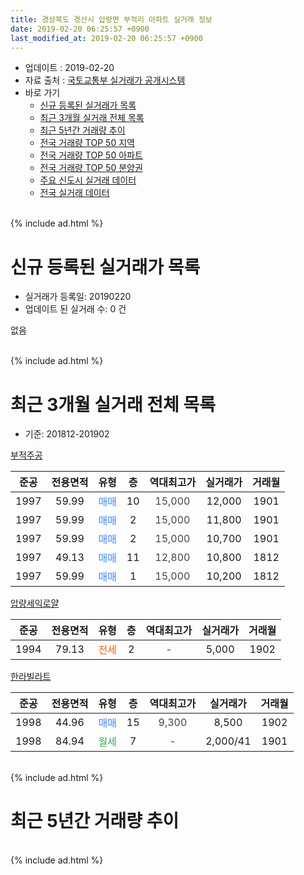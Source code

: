 ```yaml
---
title: 경상북도 경산시 압량면 부적리 아파트 실거래 정보
date: 2019-02-20 06:25:57 +0900
last_modified_at: 2019-02-20 06:25:57 +0900
---
```


* 업데이트 : 2019-02-20
* 자료 출처 : [국토교통부 실거래가 공개시스템](http://rt.molit.go.kr)
* 바로 가기
    * [신규 등록된 실거래가 목록](#신규-등록된-실거래가-목록)
    * [최근 3개월 실거래 전체 목록](#최근-3개월-실거래-전체-목록)
    * [최근 5년간 거래량 추이](#최근-5년간-거래량-추이)
    * [전국 거래량 TOP 50 지역](https://inasie.github.io/apt-trade-info/최근-3개월-전국에서-가장-거래가-많이-발생한-지역)
    * [전국 거래량 TOP 50 아파트](https://inasie.github.io/apt-trade-info/최근-3개월-전국에서-가장-거래가-많이-발생한-아파트)
    * [전국 거래량 TOP 50 분양권](https://inasie.github.io/apt-trade-info/최근-3개월-전국에서-가장-거래가-많이-발생한-분양권)
    * [주요 신도시 실거래 데이터](https://inasie.github.io/apt-trade-info/주요-신도시)
    * [전국 실거래 데이터](https://inasie.github.io/apt-trade-info/전국)
<br>
{% include ad.html %}
<br>

# 신규 등록된 실거래가 목록
* 실거래가 등록일: 20190220
* 업데이트 된 실거래 수: 0 건

없음

<br>
{% include ad.html %}
<br>

# 최근 3개월 실거래 전체 목록
* 기준: 201812-201902


[부적주공](https://search.naver.com/search.naver?query=%EA%B2%BD%EC%83%81%EB%B6%81%EB%8F%84+%EA%B2%BD%EC%82%B0%EC%8B%9C+%EC%95%95%EB%9F%89%EB%A9%B4+%EB%B6%80%EC%A0%81%EB%A6%AC+%EB%B6%80%EC%A0%81%EC%A3%BC%EA%B3%B5)

|준공|전용면적|유형|층|역대최고가|실거래가|거래월|
|:---:|:---:|:---:|:---:|:---:|:---:|:---:|
|1997|59.99|<span style="color:#4285f3">매매</span>|10|<span style="color:#444444">15,000</span>|12,000|1901|
|1997|59.99|<span style="color:#4285f3">매매</span>|2|<span style="color:#444444">15,000</span>|11,800|1901|
|1997|59.99|<span style="color:#4285f3">매매</span>|2|<span style="color:#444444">15,000</span>|10,700|1901|
|1997|49.13|<span style="color:#4285f3">매매</span>|11|<span style="color:#444444">12,800</span>|10,800|1812|
|1997|59.99|<span style="color:#4285f3">매매</span>|1|<span style="color:#444444">15,000</span>|10,200|1812|

[압량세익로얄](https://search.naver.com/search.naver?query=%EA%B2%BD%EC%83%81%EB%B6%81%EB%8F%84+%EA%B2%BD%EC%82%B0%EC%8B%9C+%EC%95%95%EB%9F%89%EB%A9%B4+%EB%B6%80%EC%A0%81%EB%A6%AC+%EC%95%95%EB%9F%89%EC%84%B8%EC%9D%B5%EB%A1%9C%EC%96%84)

|준공|전용면적|유형|층|역대최고가|실거래가|거래월|
|:---:|:---:|:---:|:---:|:---:|:---:|:---:|
|1994|79.13|<span style="color:#ff5a00">전세</span>|2|<span style="color:#444444">-</span>|5,000|1902|

[한라빌라트](https://search.naver.com/search.naver?query=%EA%B2%BD%EC%83%81%EB%B6%81%EB%8F%84+%EA%B2%BD%EC%82%B0%EC%8B%9C+%EC%95%95%EB%9F%89%EB%A9%B4+%EB%B6%80%EC%A0%81%EB%A6%AC+%ED%95%9C%EB%9D%BC%EB%B9%8C%EB%9D%BC%ED%8A%B8)

|준공|전용면적|유형|층|역대최고가|실거래가|거래월|
|:---:|:---:|:---:|:---:|:---:|:---:|:---:|
|1998|44.96|<span style="color:#4285f3">매매</span>|15|<span style="color:#444444">9,300</span>|8,500|1902|
|1998|84.94|<span style="color:#34a853">월세</span>|7|<span style="color:#444444">-</span>|2,000/41|1901|


<br>
{% include ad.html %}
<br>

# 최근 5년간 거래량 추이


<div style="width:100%;">
    <canvas id="deal_progress" height="200"></canvas>
</div>

<script>
new Chart(document.getElementById("deal_progress"), {
    type: 'line',
    data: {
        labels: ['201402','201403','201404','201405','201406','201407','201408','201409','201410','201411','201412','201501','201502','201503','201504','201505','201506','201507','201508','201509','201510','201511','201512','201601','201602','201603','201604','201605','201606','201607','201608','201609','201610','201611','201612','201701','201702','201703','201704','201705','201706','201707','201708','201709','201710','201711','201712','201801','201802','201803','201804','201805','201806','201807','201808','201809','201810','201811','201812','201901','201902'],
        datasets: [{
            label: '매매',
            pointRadius: 1,
            data: [6, 4, 4, 6, 4, 4, 3, 4, 3, 5, 3, 6, 3, 13, 7, 6, 7, 5, 7, 4, 5, 5, 5, 3, 3, 6, 4, 4, 3, 4, 7, 4, 5, 3, 2, 0, 3, 1, 2, 6, 4, 4, 8, 2, 5, 4, 3, 5, 3, 5, 1, 4, 5, 2, 6, 2, 5, 1, 2, 3, 1],
            borderColor: "rgba(255, 201, 14, 1)",
            backgroundColor: "rgba(255, 201, 14, 0.5)",
            fill: false,
            lineTension: 0
        },{
            label: '전월세',
            pointRadius: 1,
            data: [0, 2, 4, 3, 1, 3, 6, 3, 0, 5, 1, 5, 5, 4, 5, 5, 1, 5, 2, 4, 2, 4, 6, 4, 4, 5, 5, 3, 4, 0, 2, 3, 4, 3, 1, 0, 2, 2, 0, 1, 2, 1, 2, 4, 0, 2, 2, 4, 3, 2, 4, 2, 3, 0, 0, 2, 2, 4, 0, 1, 1],
            borderColor: "rgba(0, 141, 185, 1)",
            backgroundColor: "rgba(0, 141, 185, 0.5)",
            fill: false,
            lineTension: 0
        }
        ]
    },
    options: {
        responsive: true,
        title: {
            display: false
        },
        tooltips: {
            mode: 'index',
            intersect: false
        },
        hover: {
            mode: 'nearest',
            intersect: true
        },
        scales: {
            xAxes: [{
                display: true,
                scaleLabel: {
                    display: true,
                    labelString: '년/월'
                }
            }],
            yAxes: [{
                display: true,
                ticks: {
                    suggestedMin: 0,
                },
                scaleLabel: {
                    display: true,
                    labelString: '실거래 수'
                }
            }]
        }
    }
});

</script>


<br>
{% include ad.html %}
<br>


